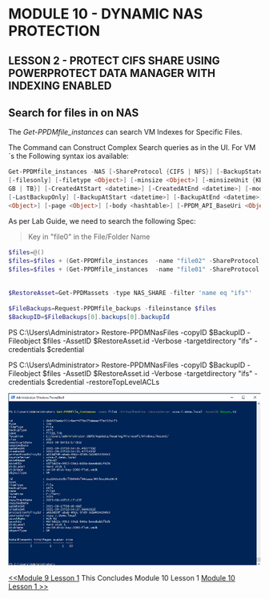 # MODULE 10 - DYNAMIC NAS PROTECTION

## LESSON 2 - PROTECT CIFS SHARE USING POWERPROTECT DATA MANAGER WITH INDEXING ENABLED




## Search for files in on NAS

The *Get-PPDMfile_instances* can search VM Indexes for Specific Files.

The Command can Construct Complex Search queries as in the UI. For VM´s the Following syntax ios available:

```Powershell
Get-PPDMfile_instances -NAS [-ShareProtocol {CIFS | NFS}] [-BackupState {Skipped | BackedUp}] [-name <Object>] [-location <Object>]
[-filesonly] [-filetype <Object>] [-minsize <Object>] [-minsizeUnit {KB | MB | GB | TB}] [-maxsize <Object>] [-maxsizeUnit {KB | MB |
GB | TB}] [-CreatedAtStart <datetime>] [-CreatedAtEnd <datetime>] [-modifiedAtStart <datetime>] [-modifiedAtEnd <datetime>]
[-LastBackupOnly] [-BackupAtStart <datetime>] [-BackupAtEnd <datetime>] [-SourceServer <string>] [-AssetID <string>] [-pageSize
<Object>] [-page <Object>] [-body <hashtable>] [-PPDM_API_BaseUri <Object>] [-apiver <Object>]  [<CommonParameters>]
```

As per Lab Guide, we need to search the following Spec:

> Key in "file0" in the File/Folder Name

```Powershell
$files=@()
$files=$files + (Get-PPDMfile_instances  -name "file02" -ShareProtocol CIFS -NAS -AssetID $Asset.id -BackupState BackedUp)
$files=$files + (Get-PPDMfile_instances  -name "file01" -ShareProtocol CIFS -NAS -AssetID $Asset.id -BackupState BackedUp)
```


```Powershell

$RestoreAsset=Get-PPDMassets -type NAS_SHARE -filter 'name eq "ifs"'
```


```Powershell
$FileBackups=Request-PPDMfile_backups -fileinstance $files
$BackupID=$FileBackups[0].backups[0].backupId
```



PS C:\Users\Administrator> Restore-PPDMNasFiles -copyID $BackupID -Fileobject $files -AssetID $RestoreAsset.id -Verbose -targetdirectory "ifs" -
credentials $credential

PS C:\Users\Administrator> Restore-PPDMNasFiles -copyID $BackupID -Fileobject $files -AssetID $RestoreAsset.id -Verbose -targetdirectory "ifs" -
credentials $credential  -restoreTopLevelACLs

![Alt text](image-47.png)


[<<Module 9 Lesson 1](./Module_9_1.md) This Concludes Module 10 Lesson 1 [Module 10 Lesson 1 >>](./Module_10_2.md)
